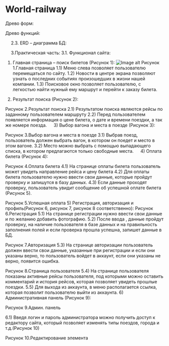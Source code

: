# World-railway
Древо форм:
 
Древо функций:

 
2.3. ERD – диаграмма БД:
 


 
3.Практическая часть:
3.1. Функционал сайта:
1) Главная страница – поиск билетов (Рисунок 1):
 ![Image alt](https://github.com/FoXuLife/World-railway/raw/image/1.png)
Рисунок 1.Главная страница
1.1)	Меню слева позволяет пользователю перемещаться по сайту.
1.2)	Новости в центре экрана позволяют узнать о последних событиях произошедших в жизни нашей компании.
1.3)	Поисковое окно позволяет пользователю, с легкостью найти нужный ему маршрут и перейти к заказу билета.













2) Результат поиска (Рисунок 2):
 
Рисунок 2.Результат поиска
	2.1)	Результатом поиска являются рейсы по заданному пользователем 			маршруту
2.2)	Перед пользователем появляется информация о цене билета, о дате и времени поездки, а так же номере поезда.
 
3) Выбор вагона и места в поезде (Рисунок 3):
 
Рисунок 3.Выбор вагона и места в поезде
3.1)	Выбрав поезд, пользователь должен выбрать вагон, в котором он поедет и место в этом вагоне.
3.2)	Место можно выбрать с помощью выпадающего списка, в котором предлагаются только свободные места.
 
4) Оплата билета (Рисунок 4): 
 
Рисунок 4.Оплата билета
4.1)	На странице оплаты билета пользователь может увидеть направление рейса и цену билета
4.2)	Для оплаты билета пользователю нужно ввести свои данные, которые пройдут проверку и запишутся в базу данных.
4.3)	Если данные проходят проверку, пользователь увидит сообщение об успешной оплате билета (Рисунок 5).
 
Рисунок 5.Успешная оплата
5) Регистрация, авторизация и профиль(Рисунок 6, рисунок 7, рисунок 8 соответственно): 
Рисунок 6.Регистрация
5.1)	На странице регистрации нужно ввести свои данные и по желанию добавить фотографию.
5.2)	После ввода , данные пройдут проверку, на наличие пользователя в базе данных и на правильность заполнения полей и если проверка прошла успешна, запишет данные в БД.
 
Рисунок 7.Авторизация
5.3)	На странице авторизации пользователь должен ввести свои данные, указанные при регистрации и если они указаны верно, то пользователь войдет в аккаунт, если они указаны не верно, появится ошибка.
 
Рисунок 8.Страница пользователя
5.4)	На странице пользователя показаны активные рейсы пользователя, под которыми можно оставить комментарий и история рейсов, которая позволяет увидеть прошлые поездки.
5.5)	Для выхода из аккаунта, в меню располагается  ссылка, которая позволит пользователю выйти из аккаунта.
6) Административная панель (Рисунок 9):
 
Рисунок 9.Админ. панель

6.1)	Введя логин и пароль администратора можно получить доступ к редактору сайта, который позволяет изменять типы поездов, города и т.д.(Рисунок 10)
 
Рисунок 10.Редактирование элемента


